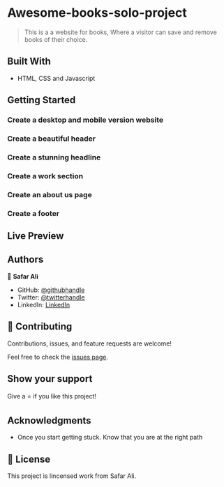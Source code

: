 # Awesome-books-solo-project

> This is a a website for books, Where a visitor can save and remove books of their choice.


## Built With

- HTML, CSS and Javascript


## Getting Started

### Create a desktop and mobile version website

### Create a beautiful header

### Create a stunning headline

### Create a work section

### Create an about us page

### Create a footer

## Live Preview

<!-- -This site was built using [GitHub Pages](https://safar1212.github.io/Portfolio/). -->



## Authors

👤 **Safar Ali**

- GitHub: [@githubhandle](https://github.com/safar1212)
- Twitter: [@twitterhandle](https://twitter.com/safarali999)
- LinkedIn: [LinkedIn](https://linkedin.com/in/safar-ali999)

## 🤝 Contributing

Contributions, issues, and feature requests are welcome!

Feel free to check the [issues page](../../issues/).

## Show your support

Give a ⭐️ if you like this project!

## Acknowledgments


- Once you start getting stuck. Know that you are at the right path


## 📝 License

This project is lincensed work from Safar Ali.
